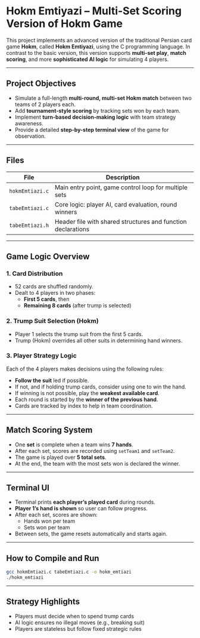 # Hokm Emtiyazi – Multi-Set Scoring Version of Hokm Game

This project implements an advanced version of the traditional Persian card game **Hokm**, called **Hokm Emtiyazi**, using the C programming language. In contrast to the basic version, this version supports **multi-set play**, **match scoring**, and more **sophisticated AI logic** for simulating 4 players.

---

## Project Objectives

- Simulate a full-length **multi-round, multi-set Hokm match** between two teams of 2 players each.
- Add **tournament-style scoring** by tracking sets won by each team.
- Implement **turn-based decision-making logic** with team strategy awareness.
- Provide a detailed **step-by-step terminal view** of the game for observation.

---

## Files

| File              | Description                                                  |
| ----------------- | ------------------------------------------------------------ |
| `hokmEmtiazi.c` | Main entry point, game control loop for multiple sets        |
| `tabeEmtiazi.c` | Core logic: player AI, card evaluation, round winners        |
| `tabeEmtiazi.h` | Header file with shared structures and function declarations |

---

## Game Logic Overview

### 1.  Card Distribution

- 52 cards are shuffled randomly.
- Dealt to 4 players in two phases:
  - **First 5 cards**, then
  - **Remaining 8 cards** (after trump is selected)

### 2.  Trump Suit Selection (Hokm)

- Player 1 selects the trump suit from the first 5 cards.
- Trump (Hokm) overrides all other suits in determining hand winners.

### 3.  Player Strategy Logic

Each of the 4 players makes decisions using the following rules:

- **Follow the suit** led if possible.
- If not, and if holding trump cards, consider using one to win the hand.
- If winning is not possible, play the **weakest available card**.
- Each round is started by the **winner of the previous hand**.
- Cards are tracked by index to help in team coordination.

---

## Match Scoring System

- One **set** is complete when a team wins **7 hands**.
- After each set, scores are recorded using `setTeam1` and `setTeam2`.
- The game is played over **5 total sets**.
- At the end, the team with the most sets won is declared the winner.

---

## Terminal UI

- Terminal prints **each player’s played card** during rounds.
- **Player 1’s hand is shown** so user can follow progress.
- After each set, scores are shown:
  - Hands won per team
  - Sets won per team
- Between sets, the game resets automatically and starts again.

---

## How to Compile and Run

```bash
gcc hokmEmtiazi.c tabeEmtiazi.c -o hokm_emtiazi
./hokm_emtiazi
```

---

## Strategy Highlights

- Players must decide when to spend trump cards
- AI logic ensures no illegal moves (e.g., breaking suit)
- Players are stateless but follow fixed strategic rules
